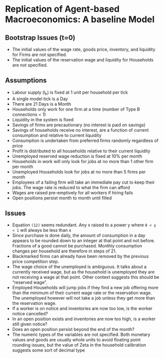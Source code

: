 # Replication of Agent-based Macroeconomics: A baseline Model

## Bootstrap Issues (t=0)

- The initial values of the wage rate, goods price, inventory, and liquidity for Firms are not specified.
- The initial values of the reservation wage and liquidity for Households are not specified.

## Assumptions
- Labour supply (l<sub>h</sub>) is fixed at 1 unit per household per tick
- A single model tick is a Day
- There are 21 Days is a Month
- Households only work for one firm at a time (number of Type B connections = 1)
- Liquidity in the system is fixed
- Savings of firms are precautionary (no interest is paid on savings)
- Savings of households receive no interest, are a function of current consumption and relative to current liquidity
- Consumption is undertaken from preferred firms randomly regardless of price
- Profit is distributed to all households relative to their current liquidity
- Unemployed reserved wage reduction is fixed at 10% per month
- Households in work will only look for jobs at no more than 1 other firm per month
- Unemployed Households look for jobs at no more than 5 firms per month
- Employees of a failing firm will take an immediate pay cut to keep their jobs. The wage rate is reduced to what the firm can afford
- Wages are raised pre-emptively for all workers if hiring fails
- Open positions persist month to month until filled

## Issues
- Equation `(12)` seems redundant. Any x raised to a power y where `0 < y < 1` will always be less than x
- Since purchase is done daily, the amount of consumption in a day appears
  to be rounded down to an integer at that point and not before. Fractions
  of a good cannot be purchased. Monthly consumption changes per household
  are therefore in steps of 21.
- Blackmarked firms can already have been removed by the previous price competition step.
- The wage choice of the unemployed is ambiguous. It talks about a
  currently received wage, but as the household is unemployed they are
  not receiving a wage at that point. Other context suggests this should
  be “reserved wage”.
- Employed Households will jump jobs if they find a new job offering
  more than the minimum of their current wage rate or the reservation
  wage. The unemployed however will not take a job unless they get more
  than the reservation wage.
- If a worker is on notice and inventories are now too low, is the worker notice cancelled?
- In an open position exists and inventories are now too high, is a worker still given notice?
- Does an open position persist beyond the end of the month?
- The numeric types of the variables are not specified. Both monetary
  values and goods are usually whole units to avoid floating point
  rounding issues, but the value of Zeta in the household calibration suggests some sort of decimal type
